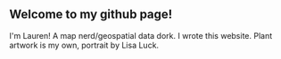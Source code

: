 ## Welcome to my github page! 
I'm Lauren! A map nerd/geospatial data dork. I wrote this website. Plant artwork is my own, portrait by Lisa Luck.
